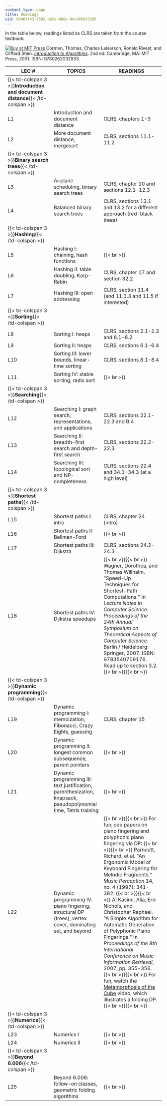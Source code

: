 ```yaml
---
content_type: page
title: Readings
uid: 0946f443-7502-b62e-008a-9ec985833285
---
```


In the table below, readings listed as CLRS are taken from the course textbook:

[![Buy at MIT Press](/images/mp_logo.gif)](https://mitpress.mit.edu/9780262032933) Cormen, Thomas, Charles Leiserson, Ronald Rivest, and Clifford Stein. [_Introduction to Algorithms_](https://mitpress.mit.edu/9780262032933). 2nd ed. Cambridge, MA: MIT Press, 2001. ISBN: 9780262032933.

| LEC # | TOPICS | READINGS |
| --- | --- | --- |
| {{< td-colspan 3 >}}**Introduction and document distance**{{< /td-colspan >}} |||
| L1 | Introduction and document distance | CLRS, chapters 1-3 |
| L2 | More document distance, mergesort | CLRS, sections 11.1-11.2 |
| {{< td-colspan 3 >}}**Binary search trees**{{< /td-colspan >}} |||
| L3 | Airplane scheduling, binary search trees | CLRS, chapter 10 and sections 12.1-12.3 |
| L4 | Balanced binary search trees | CLRS, sections 13.1 and 13.2 for a different approach (red-black trees) |
| {{< td-colspan 3 >}}**Hashing**{{< /td-colspan >}} |||
| L5 | Hashing I: chaining, hash functions |   {{< br >}} |
| L6 | Hashing II: table doubling, Karp-Rabin | CLRS, chapter 17 and section 32.2 |
| L7 | Hashing III: open addressing | CLRS, section 11.4 (and 11.3.3 and 11.5 if interested) |
| {{< td-colspan 3 >}}**Sorting**{{< /td-colspan >}} |||
| L8 | Sorting I: heaps | CLRS, sections 2.1-2.3 and 6.1-6.2 |
| L9 | Sorting II: heaps | CLRS, sections 6.1-6.4 |
| L10 | Sorting III: lower bounds, linear-time sorting | CLRS, sections 8.1-8.4 |
| L11 | Sorting IV: stable sorting, radix sort |   {{< br >}} |
| {{< td-colspan 3 >}}**Searching**{{< /td-colspan >}} |||
| L12 | Searching I: graph search, representations, and applications | CLRS, sections 22.1-22.3 and B.4 |
| L13 | Searching II: breadth-first search and depth-first search | CLRS, sections 22.2-22.3 |
| L14 | Searching III: topological sort and NP-completeness | CLRS, sections 22.4 and 34.1-34.3 (at a high level) |
| {{< td-colspan 3 >}}**Shortest paths**{{< /td-colspan >}} |||
| L15 | Shortest paths I: intro | CLRS, chapter 24 (intro) |
| L16 | Shortest paths II: Bellman-Ford |   {{< br >}} |
| L17 | Shortest paths III: Dijkstra | CLRS, sections 24.2-24.3 |
| L18 | Shortest paths IV: Dijkstra speedups |  {{< br >}}{{< br >}} Wagner, Dorothea, and Thomas Willhalm. "Speed-Up Techniques for Shortest-Path Computations." In _Lecture Notes in Computer Science: Proceedings of the 24th Annual Symposium on Theoretical Aspects of Computer Science_. Berlin / Heidelberg: Springer, 2007. ISBN: 9783540709176. Read up to section 3.2. {{< br >}}{{< br >}}  |
| {{< td-colspan 3 >}}**Dynamic programming**{{< /td-colspan >}} |||
| L19 | Dynamic programming I: memoization, Fibonacci, Crazy Eights, guessing | CLRS, chapter 15 |
| L20 | Dynamic programming II: longest common subsequence, parent pointers |   {{< br >}} |
| L21 | Dynamic programming III: text justification, parenthesization, knapsack, pseudopolynomial time, Tetris training |   {{< br >}} |
| L22 | Dynamic programming IV: piano fingering, structural DP (trees), vertex cover, dominating set, and beyond |  {{< br >}}{{< br >}} For fun, see papers on piano fingering and polyphonic piano fingering via DP: {{< br >}}{{< br >}} Parncutt, Richard, et al. "An Ergonomic Model of Keyboard Fingering for Melodic Fragments." _Music Perception_ 14, no. 4 (1997): 341-382. {{< br >}}{{< br >}} Al Kasimi, Alia, Eric Nichols, and Christopher Raphael. "A Simple Algorithm for Automatic Generation of Polyphonic Piano Fingerings." In _Proceedings of the 8th International Conference on Music Information Retrieval_, 2007, pp. 355-356. {{< br >}}{{< br >}} For fun, watch the [Metamorphosis of the Cube](http://erikdemaine.org/metamorphosis/) video, which illustrates a folding DP. {{< br >}}{{< br >}}  |
| {{< td-colspan 3 >}}**Numerics**{{< /td-colspan >}} |||
| L23 | Numerics I |   {{< br >}} |
| L24 | Numerics II |   {{< br >}} |
| {{< td-colspan 3 >}}**Beyond 6.006**{{< /td-colspan >}} |||
| L25 | Beyond 6.006: follow-on classes, geometric folding algorithms |   {{< br >}}